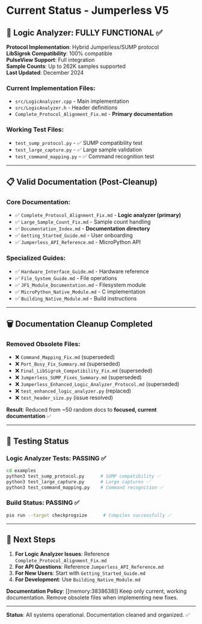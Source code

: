 # Current Status - Jumperless V5 

## 🎯 **Logic Analyzer: FULLY FUNCTIONAL** ✅

**Protocol Implementation**: Hybrid Jumperless/SUMP protocol  
**LibSigrok Compatibility**: 100% compatible  
**PulseView Support**: Full integration  
**Sample Counts**: Up to 262K samples supported  
**Last Updated**: December 2024  

### Current Implementation Files:
- `src/LogicAnalyzer.cpp` - Main implementation
- `src/LogicAnalyzer.h` - Header definitions  
- `Complete_Protocol_Alignment_Fix.md` - **Primary documentation**

### Working Test Files:
- `test_sump_protocol.py` - ✅ SUMP compatibility test
- `test_large_capture.py` - ✅ Large sample validation
- `test_command_mapping.py` - ✅ Command recognition test

---

## 📋 **Valid Documentation** (Post-Cleanup)

### Core Documentation:
- ✅ `Complete_Protocol_Alignment_Fix.md` - **Logic analyzer (primary)**
- ✅ `Large_Sample_Count_Fix.md` - Sample count handling
- ✅ `Documentation_Index.md` - **Documentation directory**
- ✅ `Getting_Started_Guide.md` - User onboarding
- ✅ `Jumperless_API_Reference.md` - MicroPython API

### Specialized Guides:
- ✅ `Hardware_Interface_Guide.md` - Hardware reference
- ✅ `File_System_Guide.md` - File operations
- ✅ `JFS_Module_Documentation.md` - Filesystem module
- ✅ `MicroPython_Native_Module.md` - C implementation
- ✅ `Building_Native_Module.md` - Build instructions

---

## 🗑️ **Documentation Cleanup Completed**

### Removed Obsolete Files:
- ❌ `Command_Mapping_Fix.md` (superseded)
- ❌ `Port_Busy_Fix_Summary.md` (superseded)  
- ❌ `Final_LibSigrok_Compatibility_Fix.md` (superseded)
- ❌ `Jumperless_SUMP_Fixes_Summary.md` (superseded)
- ❌ `Jumperless_Enhanced_Logic_Analyzer_Protocol.md` (superseded)
- ❌ `test_enhanced_logic_analyzer.py` (replaced)
- ❌ `test_header_size.py` (issue resolved)

**Result**: Reduced from ~50 random docs to **focused, current documentation** ✅

---

## 🧪 **Testing Status**

### Logic Analyzer Tests: **PASSING** ✅
```bash
cd examples
python3 test_sump_protocol.py      # SUMP compatibility ✅
python3 test_large_capture.py      # Large captures ✅  
python3 test_command_mapping.py    # Command recognition ✅
```

### Build Status: **PASSING** ✅
```bash
pio run --target checkprogsize      # Compiles successfully ✅
```

---

## 📝 **Next Steps**

1. **For Logic Analyzer Issues**: Reference `Complete_Protocol_Alignment_Fix.md`
2. **For API Questions**: Reference `Jumperless_API_Reference.md`  
3. **For New Users**: Start with `Getting_Started_Guide.md`
4. **For Development**: Use `Building_Native_Module.md`

**Documentation Policy**: [[memory:3838638]] Keep only current, working documentation. Remove obsolete files when implementing new fixes.

---

**Status**: All systems operational. Documentation cleaned and organized. ✅ 